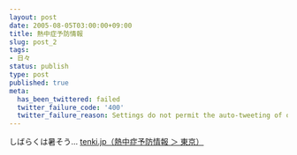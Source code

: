 ```yaml
---
layout: post
date: 2005-08-05T03:00:00+09:00
title: 熱中症予防情報
slug: post_2
tags:
- 日々
status: publish
type: post
published: true
meta:
  has_been_twittered: failed
  twitter_failure_code: '400'
  twitter_failure_reason: Settings do not permit the auto-tweeting of old posts
---
```


しばらくは暑そう…
<a title="tenki.jp（熱中症予防情報 ＞ 東京）" href="http://www.tenki.jp/heat/h44.html">tenki.jp（熱中症予防情報 ＞ 東京）</a>
